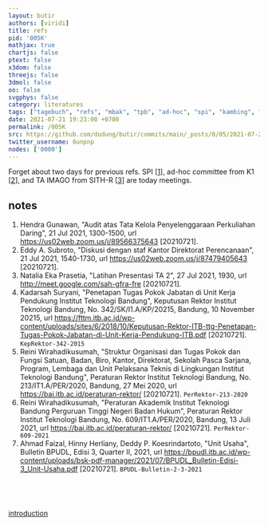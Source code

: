 ```yaml
---
layout: butir
authors: [viridi]
title: refs
pid: '005K'
mathjax: true
chartjs: false
ptext: false
x3dom: false
threejs: false
3dmol: false
oo: false
svgphys: false
category: literatures
tags: ["tagebuch", "refs", "mbak", "tpb", "ad-hoc", "spi", "kambing", "kurban", "nata", "imago", "sith", "bpudl", "tupoksi", "pak", "peraturan akademik"]
date: 2021-07-21 19:23:00 +0700
permalink: /005K
src: https://github.com/dudung/butir/commits/main/_posts/0/05/2021-07-21-refs.md
twitter_username: 6unpnp
nodes: ['0000']
---
```

Forget about two days for previous refs. SPI [[1](#r01)], ad-hoc committee from K1 [[2](#r02)], and TA IMAGO from SITH-R [[3](#r03)] are today meetings.


## notes
1. <a name="r01"></a>Hendra Gunawan, "Audit atas Tata Kelola
Penyelenggaraan Perkuliahan Daring", 21 Jul 2021, 1300-1500, url <https://us02web.zoom.us/j/89566375643> [20210721].
2. <a name="r02"></a>Eddy A. Subroto, "Diskusi dengan staf Kantor Direktorat Perencanaan", 21 Jul 2021, 1540-1730, url <https://us02web.zoom.us/j/87479405643> [20210721].
3. <a name="r03"></a>Natalia Eka Prasetia, "Latihan Presentasi TA 2", 27 Jul 2021, 1930, url <http://meet.google.com/sah-gfra-fre> [20210721].
4. <a name="r04"></a>Kadarsah Suryani, "Penetapan Tugas Pokok Jabatan di Unit Kerja Pendukung Institut Teknologi Bandung", Keputusan Rektor Institut Teknologi Bandung, No. 342/SK/I1.A/KP/20215, Bandung, 10 November 20215, url <https://fttm.itb.ac.id/wp-content/uploads/sites/6/2018/10/Keputusan-Rektor-ITB-ttg-Penetapan-Tugas-Pokok-Jabatan-di-Unit-Kerja-Pendukung-ITB.pdf> [20210721]. `KepRektor-342-2015`
5. <a name="r05"></a>Reini Wirahadikusumah, "Struktur Organisasi dan Tugas Pokok dan Fungsi Satuan, Badan, Biro, Kantor, Direktorat, Sekolah Pasca Sarjana, Program, Lembaga dan Unit Pelaksana Teknis di Lingkungan Institut Teknologi Bandung", Peraturan Rektor Institut Teknologi Bandung, No. 213/IT1.A/PER/2020, Bandung, 27 Mei 2020, url <https://bai.itb.ac.id/peraturan-rektor/> [20210721]. `PerRektor-213-2020`
6. <a name="r06"></a>Reini Wirahadikusumah, "Peraturan Akademik Institut Teknologi Bandung Perguruan Tinggi Negeri Badan Hukum", Peraturan Rektor Institut Teknologi Bandung, No. 609/IT1.A/PER/2020, Bandung, 13 Juli 2021, url <https://bai.itb.ac.id/peraturan-rektor/> [20210721]. `PerRektor-609-2021`
7. <a name="r07"></a>Ahmad Faizal, Hinny Herliany, Deddy P. Koesrindartoto, "Unit Usaha", Bulletin BPUDL, Edisi 3, Quarter II, 2021, url <https://bpudl.itb.ac.id/wp-content/uploads/bsk-pdf-manager/2021/07/BPUDL_Bulletin-Edisi-3_Unit-Usaha.pdf> [20210721]. `BPUDL-Bulletin-2-3-2021`


## &nbsp;
[introduction](0000)
